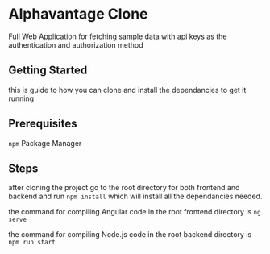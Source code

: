 # Alphavantage Clone
Full Web Application for fetching sample data with api keys as the authentication and authorization method
## Getting Started
this is guide to how you can clone and install the dependancies to get it running
## Prerequisites
```npm``` Package Manager
## Steps
after cloning the project go to the root directory for both frontend and backend and run ```npm install``` which will install all the dependancies needed.

the command for compiling Angular code in the root frontend directory is ```ng serve```

the command for compiling Node.js code in the root backend directory is ```npm run start```
